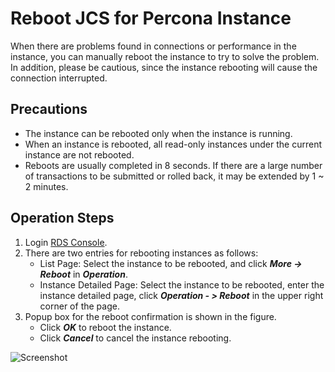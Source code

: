 # Reboot JCS for Percona Instance
When there are problems found in connections or performance in the instance, you can manually reboot the instance to try to solve the problem. In addition, please be cautious, since the instance rebooting will cause the connection interrupted.

## Precautions
* The instance can be rebooted only when the instance is running.
* When an instance is rebooted, all read-only instances under the current instance are not rebooted.
* Reboots are usually completed in 8 seconds. If there are a large number of transactions to be submitted or rolled back, it may be extended by 1 ~ 2 minutes.

## Operation Steps
1. Login [RDS Console](https://rds-console.jdcloud.com/database).
2. There are two entries for rebooting instances as follows:
    * List Page: Select the instance to be rebooted, and click ***More -> Reboot*** in ***Operation***.
    * Instance Detailed Page: Select the instance to be rebooted, enter the instance detailed page, click ***Operation - > Reboot*** in the upper right corner of the page.
3. Popup box for the reboot confirmation is shown in the figure.
    * Click ***OK*** to reboot the instance.
    * Click ***Cancel*** to cancel the instance rebooting.
    
![Screenshot](https://img1.jcloudcs.com/cms/0d8ca556-e783-4fa9-ab72-b30652c0251020180423125543.png)
